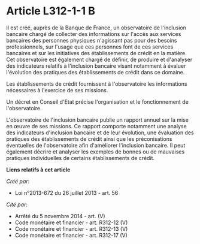 # Article L312-1-1 B

Il est créé, auprès de la Banque de France, un observatoire de l'inclusion bancaire chargé de collecter des informations sur
l'accès aux services bancaires des personnes physiques n'agissant pas pour des besoins professionnels, sur l'usage que ces
personnes font de ces services bancaires et sur les initiatives des établissements de crédit en la matière. Cet observatoire
est également chargé de définir, de produire et d'analyser des indicateurs relatifs à l'inclusion bancaire visant notamment à
évaluer l'évolution des pratiques des établissements de crédit dans ce domaine.

Les établissements de crédit fournissent à l'observatoire les informations nécessaires à l'exercice de ses missions.

Un décret en Conseil d'Etat précise l'organisation et le fonctionnement de l'observatoire.

L'observatoire de l'inclusion bancaire publie un rapport annuel sur la mise en œuvre de ses missions. Ce rapport comporte
notamment une analyse des indicateurs d'inclusion bancaire et de leur évolution, une évaluation des pratiques des
établissements de crédit ainsi que les préconisations éventuelles de l'observatoire afin d'améliorer l'inclusion bancaire. Il
peut également décrire et analyser les exemples de bonnes ou de mauvaises pratiques individuelles de certains établissements
de crédit.

**Liens relatifs à cet article**

_Créé par_:

  - Loi n°2013-672 du 26 juillet 2013 - art. 56

_Cité par_:

  - Arrêté du 5 novembre 2014 - art. (V)
  - Code monétaire et financier - art. R312-12 (V)
  - Code monétaire et financier - art. R312-13 (V)
  - Code monétaire et financier - art. R312-17 (V)
